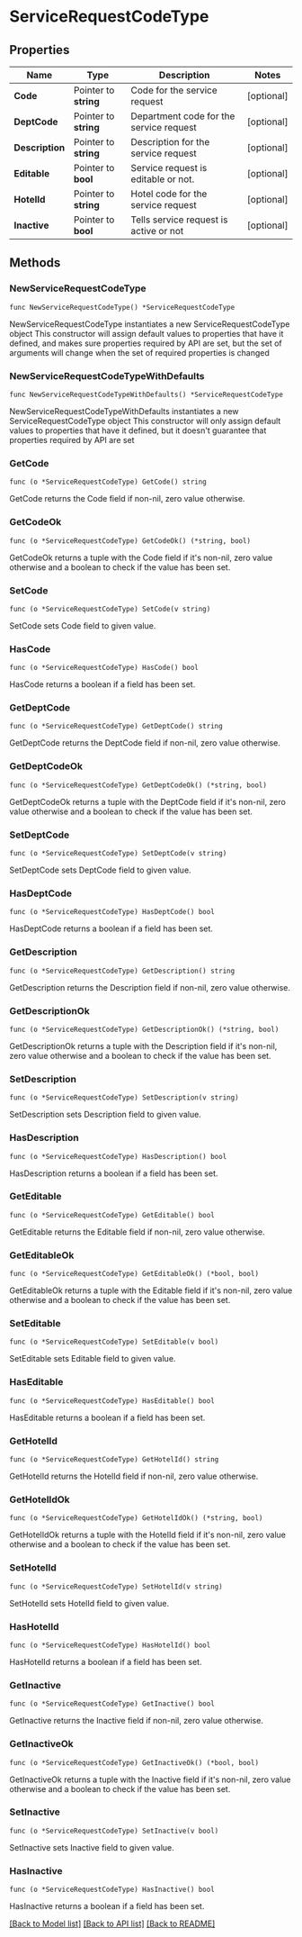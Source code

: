 # ServiceRequestCodeType

## Properties

Name | Type | Description | Notes
------------ | ------------- | ------------- | -------------
**Code** | Pointer to **string** | Code for the service request | [optional] 
**DeptCode** | Pointer to **string** | Department code for the service request | [optional] 
**Description** | Pointer to **string** | Description for the service request | [optional] 
**Editable** | Pointer to **bool** | Service request is editable or not. | [optional] 
**HotelId** | Pointer to **string** | Hotel code for the service request | [optional] 
**Inactive** | Pointer to **bool** | Tells service request is active or not | [optional] 

## Methods

### NewServiceRequestCodeType

`func NewServiceRequestCodeType() *ServiceRequestCodeType`

NewServiceRequestCodeType instantiates a new ServiceRequestCodeType object
This constructor will assign default values to properties that have it defined,
and makes sure properties required by API are set, but the set of arguments
will change when the set of required properties is changed

### NewServiceRequestCodeTypeWithDefaults

`func NewServiceRequestCodeTypeWithDefaults() *ServiceRequestCodeType`

NewServiceRequestCodeTypeWithDefaults instantiates a new ServiceRequestCodeType object
This constructor will only assign default values to properties that have it defined,
but it doesn't guarantee that properties required by API are set

### GetCode

`func (o *ServiceRequestCodeType) GetCode() string`

GetCode returns the Code field if non-nil, zero value otherwise.

### GetCodeOk

`func (o *ServiceRequestCodeType) GetCodeOk() (*string, bool)`

GetCodeOk returns a tuple with the Code field if it's non-nil, zero value otherwise
and a boolean to check if the value has been set.

### SetCode

`func (o *ServiceRequestCodeType) SetCode(v string)`

SetCode sets Code field to given value.

### HasCode

`func (o *ServiceRequestCodeType) HasCode() bool`

HasCode returns a boolean if a field has been set.

### GetDeptCode

`func (o *ServiceRequestCodeType) GetDeptCode() string`

GetDeptCode returns the DeptCode field if non-nil, zero value otherwise.

### GetDeptCodeOk

`func (o *ServiceRequestCodeType) GetDeptCodeOk() (*string, bool)`

GetDeptCodeOk returns a tuple with the DeptCode field if it's non-nil, zero value otherwise
and a boolean to check if the value has been set.

### SetDeptCode

`func (o *ServiceRequestCodeType) SetDeptCode(v string)`

SetDeptCode sets DeptCode field to given value.

### HasDeptCode

`func (o *ServiceRequestCodeType) HasDeptCode() bool`

HasDeptCode returns a boolean if a field has been set.

### GetDescription

`func (o *ServiceRequestCodeType) GetDescription() string`

GetDescription returns the Description field if non-nil, zero value otherwise.

### GetDescriptionOk

`func (o *ServiceRequestCodeType) GetDescriptionOk() (*string, bool)`

GetDescriptionOk returns a tuple with the Description field if it's non-nil, zero value otherwise
and a boolean to check if the value has been set.

### SetDescription

`func (o *ServiceRequestCodeType) SetDescription(v string)`

SetDescription sets Description field to given value.

### HasDescription

`func (o *ServiceRequestCodeType) HasDescription() bool`

HasDescription returns a boolean if a field has been set.

### GetEditable

`func (o *ServiceRequestCodeType) GetEditable() bool`

GetEditable returns the Editable field if non-nil, zero value otherwise.

### GetEditableOk

`func (o *ServiceRequestCodeType) GetEditableOk() (*bool, bool)`

GetEditableOk returns a tuple with the Editable field if it's non-nil, zero value otherwise
and a boolean to check if the value has been set.

### SetEditable

`func (o *ServiceRequestCodeType) SetEditable(v bool)`

SetEditable sets Editable field to given value.

### HasEditable

`func (o *ServiceRequestCodeType) HasEditable() bool`

HasEditable returns a boolean if a field has been set.

### GetHotelId

`func (o *ServiceRequestCodeType) GetHotelId() string`

GetHotelId returns the HotelId field if non-nil, zero value otherwise.

### GetHotelIdOk

`func (o *ServiceRequestCodeType) GetHotelIdOk() (*string, bool)`

GetHotelIdOk returns a tuple with the HotelId field if it's non-nil, zero value otherwise
and a boolean to check if the value has been set.

### SetHotelId

`func (o *ServiceRequestCodeType) SetHotelId(v string)`

SetHotelId sets HotelId field to given value.

### HasHotelId

`func (o *ServiceRequestCodeType) HasHotelId() bool`

HasHotelId returns a boolean if a field has been set.

### GetInactive

`func (o *ServiceRequestCodeType) GetInactive() bool`

GetInactive returns the Inactive field if non-nil, zero value otherwise.

### GetInactiveOk

`func (o *ServiceRequestCodeType) GetInactiveOk() (*bool, bool)`

GetInactiveOk returns a tuple with the Inactive field if it's non-nil, zero value otherwise
and a boolean to check if the value has been set.

### SetInactive

`func (o *ServiceRequestCodeType) SetInactive(v bool)`

SetInactive sets Inactive field to given value.

### HasInactive

`func (o *ServiceRequestCodeType) HasInactive() bool`

HasInactive returns a boolean if a field has been set.


[[Back to Model list]](../README.md#documentation-for-models) [[Back to API list]](../README.md#documentation-for-api-endpoints) [[Back to README]](../README.md)


